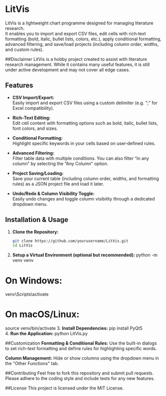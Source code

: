 # LitVis

LitVis is a lightweight chart programme designed for managing literature research.  
It enables you to import and export CSV files, edit cells with rich‑text formatting (bold, italic, bullet lists, colors, etc.), apply conditional formatting, advanced filtering, and save/load projects (including column order, widths, and custom rules).

##Disclaimer
LitVis is a hobby project created to assist with literature research management. While it contains many useful features, it is still under active development and may not cover all edge cases.


## Features

- **CSV Import/Export:**  
  Easily import and export CSV files using a custom delimiter (e.g. “;” for Excel compatibility).

- **Rich‑Text Editing:**  
  Edit cell content with formatting options such as bold, italic, bullet lists, font colors, and sizes.

- **Conditional Formatting:**  
  Highlight specific keywords in your cells based on user‑defined rules.

- **Advanced Filtering:**  
  Filter table data with multiple conditions. You can also filter “in any column” by selecting the “Any Column” option.

- **Project Saving/Loading:**  
  Save your current table (including column order, widths, and formatting rules) as a JSON project file and load it later.

- **Undo/Redo & Column Visibility Toggle:**  
  Easily undo changes and toggle column visibility through a dedicated dropdown menu.

## Installation & Usage

1. **Clone the Repository:**

   ```bash
   git clone https://github.com/yourusername/LitVis.git
   cd LitVis

2. **Setup a Virtual Environment (optional but recommended):**
    python -m venv venv
  # On Windows:
  venv\Scripts\activate
  # On macOS/Linux:
  source venv/bin/activate
3. **Install Dependencies:**
    pip install PyQt5   
4. **Run the Application:**
    python LitVis.py

##Customization
**Formatting & Conditional Rules:**
Use the built-in dialogs to set rich-text formatting and define rules for highlighting specific words.

**Column Management:**
Hide or show columns using the dropdown menu in the "Other Functions" tab.

##Contributing
Feel free to fork this repository and submit pull requests. Please adhere to the coding style and include tests for any new features.

##License
This project is licensed under the MIT License.


